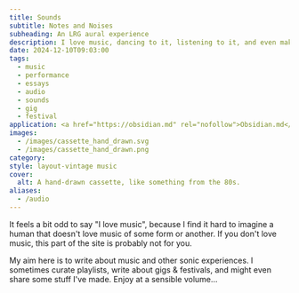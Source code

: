 ```yaml
---
title: Sounds
subtitle: Notes and Noises
subheading: An LRG aural experience
description: I love music, dancing to it, listening to it, and even making it.
date: 2024-12-10T09:03:00
tags:
  - music
  - performance
  - essays
  - audio
  - sounds
  - gig
  - festival
application: <a href="https://obsidian.md" rel="nofollow">Obsidian.md</a>
images:
  - /images/cassette_hand_drawn.svg
  - /images/cassette_hand_drawn.png
category: 
style: layout-vintage music
cover:
  alt: A hand-drawn cassette, like something from the 80s.
aliases:
  - /audio
---
```


It feels a bit odd to say "I love music", because I find it hard to imagine a human that doesn't love music of some form or another. If you don't love music, this part of the site is probably not for you.

My aim here is to write about music and other sonic experiences. I sometimes curate playlists, write about gigs & festivals, and might even share some stuff I've made. Enjoy at a sensible volume&hellip;